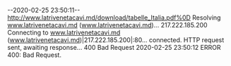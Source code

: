 --2020-02-25 23:50:11--  http://www.latrivenetacavi.md/download/tabelle_Italia.pdf%0D
Resolving www.latrivenetacavi.md (www.latrivenetacavi.md)... 217.222.185.200
Connecting to www.latrivenetacavi.md (www.latrivenetacavi.md)|217.222.185.200|:80... connected.
HTTP request sent, awaiting response... 400 Bad Request
2020-02-25 23:50:12 ERROR 400: Bad Request.

